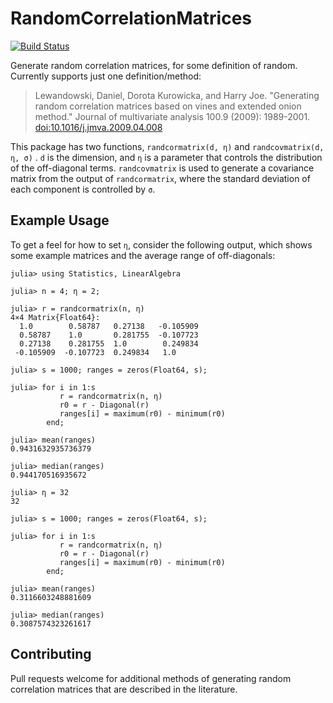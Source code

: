 # RandomCorrelationMatrices

[![Build Status](https://travis-ci.org/IainNZ/RandomCorrelationMatrices.jl.svg?branch=master)](https://travis-ci.org/IainNZ/RandomCorrelationMatrices.jl)

Generate random correlation matrices, for some definition of random. Currently supports just one definition/method:

> Lewandowski, Daniel, Dorota Kurowicka, and Harry Joe. "Generating random correlation matrices based on vines and extended onion method." Journal of multivariate analysis 100.9 (2009): 1989-2001. [doi:10.1016/j.jmva.2009.04.008](http://dx.doi.org/10.1016/j.jmva.2009.04.008)

This package has two functions, `randcormatrix(d, η)` and `randcovmatrix(d, η, σ)` . `d` is the dimension, and `η` is a parameter that controls the distribution of the off-diagonal terms. `randcovmatrix` is used to generate a covariance matrix from the output of `randcormatrix`, where the standard deviation of each component is controlled by `σ`.

## Example Usage

To get a feel for how to set `η`, consider the following output, which shows some example matrices and the average range of off-diagonals:

```julia-repl
julia> using Statistics, LinearAlgebra

julia> n = 4; η = 2;

julia> r = randcormatrix(n, η)
4×4 Matrix{Float64}:
  1.0        0.58787   0.27138   -0.105909
  0.58787    1.0       0.281755  -0.107723
  0.27138    0.281755  1.0        0.249834
 -0.105909  -0.107723  0.249834   1.0

julia> s = 1000; ranges = zeros(Float64, s);

julia> for i in 1:s
           r = randcormatrix(n, η)
           r0 = r - Diagonal(r)
           ranges[i] = maximum(r0) - minimum(r0)
        end;

julia> mean(ranges)
0.9431632935736379

julia> median(ranges)
0.944170516935672

julia> η = 32
32

julia> s = 1000; ranges = zeros(Float64, s);

julia> for i in 1:s
           r = randcormatrix(n, η)
           r0 = r - Diagonal(r)
           ranges[i] = maximum(r0) - minimum(r0)
        end;

julia> mean(ranges)
0.3116603248881609

julia> median(ranges)
0.3087574323261617
```

## Contributing

Pull requests welcome for additional methods of generating random correlation matrices that are described in the literature.
